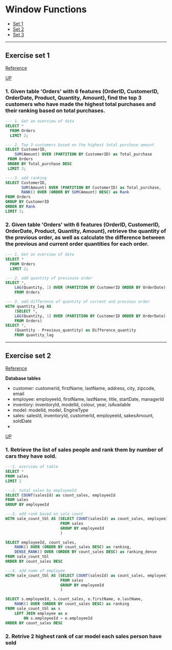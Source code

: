 
# <a id= 'window'> Window Functions</a>

- [Set 1](#set1)
- [Set 2](#set2)
- [Set 3](#set3)
---

## <a id= 'set1'>Exercise set 1</a>
[Reference](https://github.com/LinkedInLearning/practice-it-advanced-sql-4412219/tree/main)

[UP](#window)


### 1. Given table 'Orders' with 6 features (OrderID, CustomerID, OrderDate, Product, Quantity, Amount), find the top 3 customers who have made the highest total purchases and their ranking based on total purchases. 

```SQL
--- 1. Get an overview of data
SELECT * 
  FROM Orders
  LIMIT 2;

--- 2. Top 3 customers based on the highest total purchase amount
SELECT CustomerID,
    SUM(Amount) OVER (PARTITION BY CustomerID) as Total_purchase
 FROM Orders
 ORDER BY Total_purchase DESC
 LIMIT 3;

--- 3. add ranking
SELECT CustomerID,
       SUM(Amount) OVER (PARTITION BY CustomerID) as Total_purchase,
       RANK() OVER (ORDER BY SUM(Amount) DESC) as Rank
FROM Orders
GROUP BY CustomerID
ORDER BY Rank
LIMIT 3;
```


### 2. Given table 'Orders' with 6 features (OrderID, CustomerID, OrderDate, Product, Quantity, Amount), retrieve the quantity of the previous order, as well as calculate the difference between the previous and current order quantities for each order.

```SQL
--- 1. Get an overview of data
SELECT * 
  FROM Orders
  LIMIT 2;

--- 2. add quantity of previouse order
SELECT *,
    LAG(Quantity, 1) OVER (PARTITION BY CustomerID ORDER BY OrderDate) as Previous_quantity
    FROM Orders

--- 3. add difference of quantity of current and previous order    
WITH quantity_lag AS 
    (SELECT *,
    LAG(Quantity, 1) OVER (PARTITION BY CustomerID ORDER BY OrderDate) as Previous_quantity
    FROM Orders)
SELECT *,
    (Quantity - Previous_quantity) as Difference_quantity
    FROM quantity_lag
```

---
## <a id= 'set2'>Exercise set 2</a>
[Reference](https://github.com/LinkedInLearning/level-up-advanced-sql-4311094)

__Database tables__
- customer: customerId, firstName, lastName, address, city, zipcode, email
- employee: employeeId, firstName, lastName, title, startDate, managerId
- inventory: inventoryId, modelId, colour, year, isAvailable
- model: modelId, model, EngineType
- sales: salesId, inventoryId, customerId, employeeId, sakesAmount, soldDate
- 
[UP](#window)


### 1. Retrieve the list of sales people and rank them by number of cars they have sold.

```sql
---1. overview of table
SELECT * 
FROM sales 
LIMIT 2

---2. total sales by employeeId
SELECT COUNT(salesId) as count_sales, employeeId
FROM sales
GROUP BY employeeId

---3. add rank based on sale count
WITH sale_count_tbl AS (SELECT COUNT(salesId) as count_sales, employeeId
                        FROM sales
                        GROUP BY employeeId
                        )

SELECT employeeId, count_sales,
    RANK() OVER (ORDER BY count_sales DESC) as ranking,
    DENSE_RANK() OVER (ORDER BY count_sales DESC) as ranking_dense
FROM sale_count_tbl
ORDER BY count_sales DESC

---4. add name of employee
WITH sale_count_tbl AS (SELECT COUNT(salesId) as count_sales, employeeId
                        FROM sales
                        GROUP BY employeeId
                        )

SELECT s.employeeId, s.count_sales, e.firstName, e.lastName,
    RANK() OVER (ORDER BY count_sales DESC) as ranking
FROM sale_count_tbl as s
    LEFT JOIN employee as e
        ON s.employeeId = e.employeeId
ORDER BY count_sales DESC

```

### 2. Retrive 2 highest rank of car model each sales person have sold
